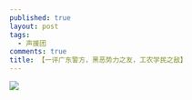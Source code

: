 ```yaml
---
published: true
layout: post
tags:
  - 声援团
comments: true
title: 【一评广东警方，黑恶势力之友，工农学民之敌】
---
```


<img src="https://i.loli.net/2018/11/22/5bf6b8e030acc.png">

